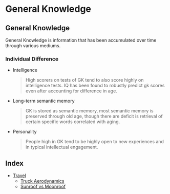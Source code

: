 # General Knowledge

## General Knowledge

General Knowledge is information that has been accumulated over time through various mediums.

### Individual Difference

* Intelligence

  > High scorers on tests of GK tend to also score highly on intelligence tests. IQ has been found to robustly predict gk scores even after accounting for difference in age.

* Long-term semantic memory

  > GK is stored as semantic memory, most semantic memory is preserved through old age, though there are deficit is retrieval of certain specific words correlated with aging.

* Personality 

  > People high in GK tend to be highly open to new experiences and in typical intellectual engagement.

## Index

* [Travel](travel/)
  * [Truck Aerodynamics](travel/truck_aerodynamics.md)
  * [Sunroof vs Moonroof](travel/sunroofvsmoonroof.md)

